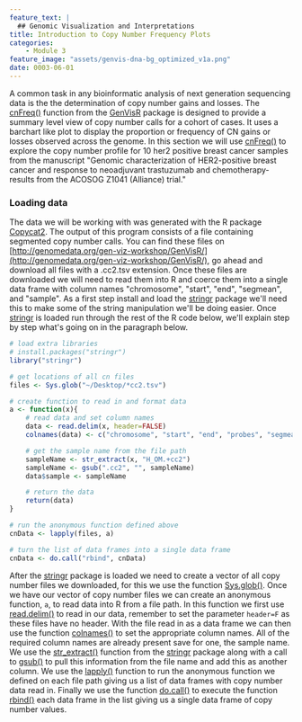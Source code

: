 ```yaml
---
feature_text: |
  ## Genomic Visualization and Interpretations
title: Introduction to Copy Number Frequency Plots
categories:
    - Module 3
feature_image: "assets/genvis-dna-bg_optimized_v1a.png"
date: 0003-06-01
---
```


A common task in any bioinformatic analysis of next generation sequencing data is the the determination of copy number gains and losses. The [cnFreq()](https://www.rdocumentation.org/packages/GenVisR/versions/1.0.4/topics/cnFreq) function from the [GenVisR](https://bioconductor.org/packages/release/bioc/html/GenVisR.html) package is designed to provide a summary level view of copy number calls for a cohort of cases. It uses a barchart like plot to display the proportion or frequency of CN gains or losses observed across the genome. In this section we will use [cnFreq()](https://www.rdocumentation.org/packages/GenVisR/versions/1.0.4/topics/cnFreq) to explore the copy number profile for 10 her2 positive breast cancer samples from the manuscript "Genomic characterization of HER2-positive breast cancer and response to neoadjuvant trastuzumab and chemotherapy-results from the ACOSOG Z1041 (Alliance) trial."

### Loading data
The data we will be working with was generated with the R package [Copycat2](https://github.com/abelhj/cc2). The output of this program consists of a file containing segmented copy number calls. You can find these files on [http://genomedata.org/gen-viz-workshop/GenVisR/](http://genomedata.org/gen-viz-workshop/GenVisR/), go ahead and download all files with a .cc2.tsv extension. Once these files are downloaded we will need to read them into R and coerce them into a single data frame with column names "chromosome", "start", "end", "segmean", and "sample". As a first step install and load the [stringr](https://cran.r-project.org/web/packages/stringr/index.html) package we'll need this to make some of the string manipulation we'll be doing easier. Once [stringr](https://cran.r-project.org/web/packages/stringr/index.html) is loaded run through the rest of the R code below, we'll explain step by step what's going on in the paragraph below.

```R
# load extra libraries
# install.packages("stringr")
library("stringr")

# get locations of all cn files
files <- Sys.glob("~/Desktop/*cc2.tsv")

# create function to read in and format data
a <- function(x){
    # read data and set column names
    data <- read.delim(x, header=FALSE)
    colnames(data) <- c("chromosome", "start", "end", "probes", "segmean")

    # get the sample name from the file path
    sampleName <- str_extract(x, "H_OM.+cc2")
    sampleName <- gsub(".cc2", "", sampleName)
    data$sample <- sampleName

    # return the data
    return(data)
}

# run the anonymous function defined above
cnData <- lapply(files, a)

# turn the list of data frames into a single data frame
cnData <- do.call("rbind", cnData)
```

After the [stringr](https://cran.r-project.org/web/packages/stringr/index.html) package is loaded we need to create a vector of all copy number files we downloaded, for this we use the function [Sys.glob()](https://www.rdocumentation.org/packages/base/versions/3.4.1/topics/Sys.glob). Once we have our vector of copy number files we can create an anonymous function, `a`, to read data into R from a file path. In this function we first use [read.delim()](https://www.rdocumentation.org/packages/utils/versions/3.4.1/topics/read.table) to read in our data, remember to set the parameter `header=F` as these files have no header. With the file read in as a data frame we can then use the function [colnames()](https://www.rdocumentation.org/packages/base/versions/3.4.1/topics/row%2Bcolnames) to set the appropriate column names. All of the required column names are already present save for one, the sample name. We use the [str_extract()](https://www.rdocumentation.org/packages/stringr/versions/1.1.0/topics/str_extract) function from the [stringr](https://cran.r-project.org/web/packages/stringr/index.html) package along with a call to [gsub()](https://www.rdocumentation.org/packages/base/versions/3.4.1/topics/grep) to pull this information from the file name and add this as another column. We use the [lapply()](https://www.rdocumentation.org/packages/base/versions/3.4.1/topics/lapply) function to run the anonymous function we defined on each file path giving us a list of data frames with copy number data read in. Finally we use the function [do.call()](https://www.rdocumentation.org/packages/base/versions/3.4.1/topics/do.call) to execute the function [rbind()](https://www.rdocumentation.org/packages/base/versions/3.4.1/topics/cbind) each data frame in the list giving us a single data frame of copy number values.
